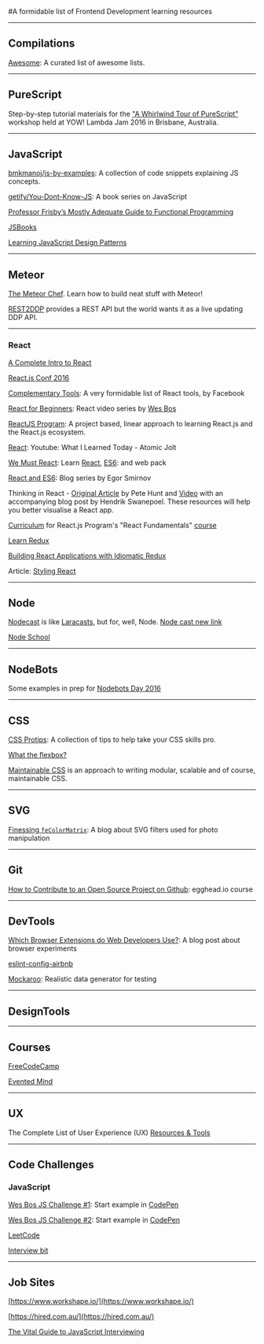 #A formidable list of Frontend Development learning resources

----
## Compilations

[Awesome](https://github.com/sindresorhus/awesome/): A curated list of awesome lists.

----
## PureScript

Step-by-step tutorial materials for the ["A Whirlwind Tour of PureScript"](http://robhoward.id.au/talks/2016/04/a-whirlwind-tour-of-purescript/) workshop held at YOW! Lambda Jam 2016 in Brisbane, Australia. 

----
## JavaScript

[bmkmanoj/js-by-examples](https://github.com/bmkmanoj/js-by-examples): A collection of code snippets explaining JS concepts.


[getify/You-Dont-Know-JS](https://github.com/getify/You-Dont-Know-JS): A book series on JavaScript


[Professor Frisby’s Mostly Adequate Guide to Functional Programming](https://www.gitbook.com/book/drboolean/mostly-adequate-guide/details)

[JSBooks](http://jsbooks.revolunet.com/)

[Learning JavaScript Design Patterns](https://addyosmani.com/resources/essentialjsdesignpatterns/book/)

----
## Meteor

[The Meteor Chef](https://themeteorchef.com/). Learn how to build neat stuff with Meteor!

[REST2DDP](http://devpost.com/software/rest2ddp) provides a REST API but the world wants it as a live updating DDP API.

----
### React

[A Complete Intro to React](https://github.com/btholt/complete-intro-to-react)

[React.js Conf 2016](https://www.youtube.com/playlist?list=PLb0IAmt7-GS0M8Q95RIc2lOM6nc77q1IY)

[Complementary Tools](https://github.com/facebook/react/wiki/Complementary-Tools): A very formidable list of React tools, by Facebook

[React for Beginners](https://reactforbeginners.com/): React video series by [Wes Bos](https://twitter.com/wesbos?lang=en)

[ReactJS Program](http://courses.reactjsprogram.com/courses/reactjsfundamentals/lectures/821020): A project based, linear approach to learning React.js and the React.js ecosystem.

[React](https://www.youtube.com/playlist?list=PLUAEXpf1UDMkzPOiNJBrlqsUryn7n2cnK): Youtube: What I Learned Today - Atomic Jolt

[We Must React](http://codestorm.top/we-must-react-ep-01-lets-start-with-webpack-and-babel/): Learn
[React](https://facebook.github.io/react/),
[ES6](http://es6-features.org/): and web pack

[React and ES6](http://egorsmirnov.me/2015/05/22/react-and-es6-part1.html): Blog series by Egor Smirnov

Thinking in React - [Original Article](https://facebook.github.io/react/docs/thinking-in-react) by Pete Hunt and [Video](http://tagtree.tv/thinking-in-react) with an accompanying blog post by Hendrik Swanepoel. These resources will help you better visualise a React app.

[Curriculum](https://github.com/ReactjsProgram/react-fundamentals-curriculum) for React.js Program's "React Fundamentals" [course](http://courses.reactjsprogram.com/courses/reactjsfundamentals)

[Learn Redux](https://learnredux.com/)

[Building React Applications with Idiomatic Redux](https://egghead.io/courses/building-react-applications-with-idiomatic-redux)

Article: [Styling React](http://survivejs.com/react/advanced-techniques/styling-react/)

----
## Node

[Nodecast](https://nodecasts.io/) is like [Laracasts](https://laracasts.com/), but for, well, Node.
[Node cast new link](https://teachable.com/)

[Node School](http://nodeschool.io/)

----
## NodeBots

Some examples in prep for [Nodebots Day 2016](https://github.com/DamonOehlman/nbd2016-syd)


----
## CSS

[CSS Protips](https://github.com/AllThingsSmitty/css-protips): A collection of tips to help take your CSS skills pro.

[What the flexbox?](http://flexbox.io/#/)

[Maintainable CSS](http://maintainablecss.com) is an approach to writing modular, scalable and of course, maintainable CSS. 

----
## SVG

[Finessing `feColorMatrix`](http://alistapart.com/article/finessing-fecolormatrix): A blog about SVG filters used for photo manipulation

----
## Git

[How to Contribute to an Open Source Project on Github](https://egghead.io/series/how-to-contribute-to-an-open-source-project-on-github): egghead.io course

----
## DevTools

[Which Browser Extensions do Web Developers Use?](http://blog.reybango.com/2016/01/20/which-browser-extensions-do-web-developers-use/): A blog post about browser experiments

[eslint-config-airbnb](https://github.com/airbnb/javascript/tree/master/packages/eslint-config-airbnb)

[Mockaroo](https://www.mockaroo.com/): Realistic data generator for testing

----
## DesignTools

----

## Courses

[FreeCodeCamp](https://www.freecodecamp.com/)

[Evented Mind](https://www.eventedmind.com/)

----
## UX

The Complete List of User Experience (UX) [Resources & Tools](https://medium.freecodecamp.com/the-complete-list-of-user-experience-ux-resources-tools-7af32aa129f6#.iumggsc8l)

----
## Code Challenges

### JavaScript

[Wes Bos JS Challenge #1](https://twitter.com/wesbos/status/694530601286676480?utm_source=newsletter&utm_medium=email&utm_campaign=question): Start example in
[CodePen](http://codepen.io/wesbos/pen/zrLjYq)

[Wes Bos JS Challenge #2](https://twitter.com/wesbos/status/699967550621380608?utm_source=newsletter&utm_medium=email&utm_campaign=question): Start example in [CodePen](http://codepen.io/wesbos/pen/JGVryP)

[LeetCode](https://leetcode.com/)

[Interview bit](https://www.interviewbit.com/)

----
## Job Sites

[https://www.workshape.io/](https://www.workshape.io/)

[https://hired.com.au/](https://hired.com.au/)

[The Vital Guide to JavaScript Interviewing](https://www.toptal.com/javascript#hiring-guide)